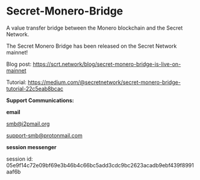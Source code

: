 # Secret-Monero-Bridge
A value transfer bridge between the Monero blockchain and the Secret Network.

The Secret Monero Bridge has been released on the Secret Network mainnet!

Blog post: https://scrt.network/blog/secret-monero-bridge-is-live-on-mainnet

Tutorial: https://medium.com/@secretnetwork/secret-monero-bridge-tutorial-22c5eab8bcac

**Support Communications:**

**email**

smb@i2pmail.org

support-smb@protonmail.com

**session messenger**

session id: 05e9f14c72e09bf69e3b46b4c66bc5add3cdc9bc2623acadb9ebf439f8991aaf6b
